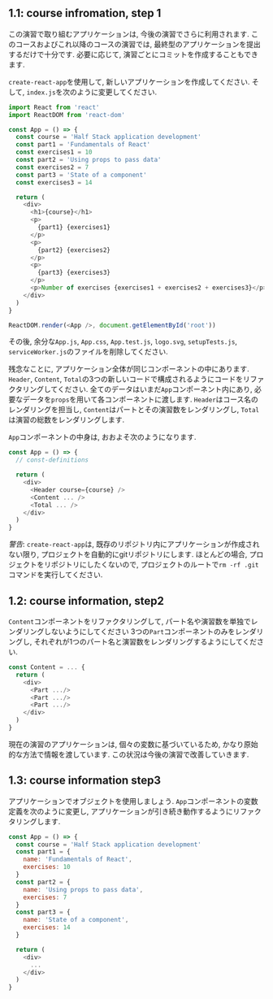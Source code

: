 ## 1.1: course infromation, step 1
この演習で取り組むアプリケーションは, 今後の演習でさらに利用されます.
このコースおよびこれ以降のコースの演習では, 最終型のアプリケーションを提出するだけで十分です.
必要に応じて, 演習ごとにコミットを作成することもできます.

`create-react-app`を使用して, 新しいアプリケーションを作成してください.
そして, `index.js`を次のように変更してください.

```js
import React from 'react'
import ReactDOM from 'react-dom'

const App = () => {
  const course = 'Half Stack application development'
  const part1 = 'Fundamentals of React'
  const exercises1 = 10
  const part2 = 'Using props to pass data'
  const exercises2 = 7
  const part3 = 'State of a component'
  const exercises3 = 14

  return (
    <div>
      <h1>{course}</h1>
      <p>
        {part1} {exercises1}
      </p>
      <p>
        {part2} {exercises2}
      </p>
      <p>
        {part3} {exercises3}
      </p>
      <p>Number of exercises {exercises1 + exercises2 + exercises3}</p>
    </div>
  )
}

ReactDOM.render(<App />, document.getElementById('root'))
```

その後, 余分な`App.js`, `App.css`, `App.test.js`, `logo.svg`, `setupTests.js`, `serviceWorker.js`のファイルを削除してください.

残念なことに, アプリケーション全体が同じコンポーネントの中にあります.
`Header`, `Content`, `Total`の3つの新しいコードで構成されるようにコードをリファクタリングしてください.
全てのデータはいまだ`App`コンポーネント内にあり, 必要なデータを`props`を用いて各コンポーネントに渡します.
`Header`はコース名のレンダリングを担当し, `Content`はパートとその演習数をレンダリングし,
`Total`は演習の総数をレンダリングします.

`App`コンポーネントの中身は, おおよそ次のようになります.

```js
const App = () => {
  // const-definitions

  return (
    <div>
      <Header course={course} />
      <Content ... />
      <Total ... />
    </div>
  )
}
```

<em>警告</em>: `create-react-app`は, 既存のリポジトリ内にアプリケーションが作成されない限り,
プロジェクトを自動的にgitリポジトリにします.
ほとんどの場合, プロジェクトをリポジトリにしたくないので, プロジェクトのルートで`rm -rf .git`コマンドを実行してください.

## 1.2: course information, step2
`Content`コンポーネントをリファクタリングして, パート名や演習数を単独でレンダリングしないようにしてください
3つの`Part`コンポーネントのみをレンダリングし,  それぞれが1つのパート名と演習数をレンダリングするようにしてください.

```js
const Content = ... {
  return (
    <div>
      <Part .../>
      <Part .../>
      <Part .../>
    </div>
  )
}
```

現在の演習のアプリケーションは, 個々の変数に基づいているため, かなり原始的な方法で情報を渡しています.
この状況は今後の演習で改善していきます.

## 1.3: course information step3
アプリケーションでオブジェクトを使用しましょう.
`App`コンポーネントの変数定義を次のように変更し,
アプリケーションが引き続き動作するようにリファクタリングします.

```js
const App = () => {
  const course = 'Half Stack application development'
  const part1 = {
    name: 'Fundamentals of React',
    exercises: 10
  }
  const part2 = {
    name: 'Using props to pass data',
    exercises: 7
  }
  const part3 = {
    name: 'State of a component',
    exercises: 14
  }

  return (
    <div>
      ...
    </div>
  )
}
```